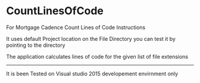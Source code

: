 # CountLinesOfCode
For Mortgage Cadence  Count Lines of Code
 Instructions

It uses default Project location on the File Directory
you can test it by pointing to the directory</p>
The application calculates lines of code for the given list of file extensions
********************************************************************************
 It is been Tested on Visual studio 2015 developement envirnment only

